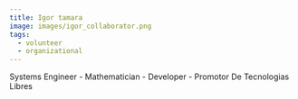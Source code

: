 ```yaml
---
title: Igor tamara
image: images/igor_collaborator.png
tags:
  - volunteer
  - organizational
---
```


Systems Engineer - Mathematician - Developer - Promotor De Tecnologias Libres

